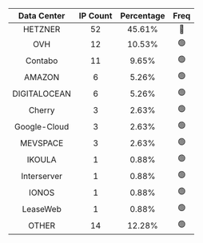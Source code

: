 | Data Center | IP Count | Percentage | Freq |
|:------------:|:--------:|:-----------:|:-----:|
| HETZNER | 52 | 45.61% | 🔴 |
| OVH | 12 | 10.53% | 🟢 |
| Contabo | 11 | 9.65% | 🟢 |
| AMAZON | 6 | 5.26% | 🟢 |
| DIGITALOCEAN | 6 | 5.26% | 🟢 |
| Cherry | 3 | 2.63% | 🟢 |
| Google-Cloud | 3 | 2.63% | 🟢 |
| MEVSPACE | 3 | 2.63% | 🟢 |
| IKOULA | 1 | 0.88% | 🟢 |
| Interserver | 1 | 0.88% | 🟢 |
| IONOS | 1 | 0.88% | 🟢 |
| LeaseWeb | 1 | 0.88% | 🟢 |
| OTHER | 14 | 12.28% | 🟢 |